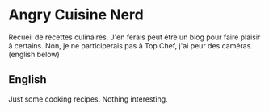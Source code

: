 # Angry Cuisine Nerd

Recueil de recettes culinaires. J'en ferais peut être un blog pour faire plaisir à certains.
Non, je ne participerais pas à Top Chef, j'ai peur des caméras.
(english below)


## English

Just some cooking recipes. Nothing interesting.
